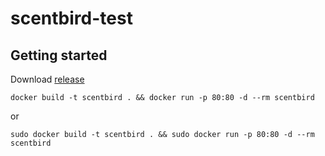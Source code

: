 # scentbird-test

## Getting started

Download [release](https://github.com/aleksei0807/scentbird-test/releases/tag/v1.0.0)

```
docker build -t scentbird . && docker run -p 80:80 -d --rm scentbird
```

or

```
sudo docker build -t scentbird . && sudo docker run -p 80:80 -d --rm scentbird
```
